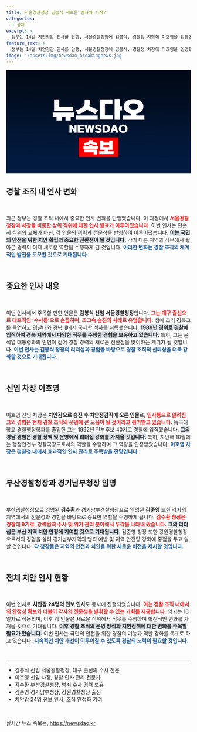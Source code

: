 ```yaml
---
title: 서울경찰청장 김봉식 새로운 변화의 시작?
categories:
  - 정치
excerpt: >
  정부는 14일 치안정감 인사를 단행, 서울경찰청장에 김봉식, 경찰청 차장에 이호영을 임명했다. 수사통 자원과 인사 통으로 재편된 경찰 조직의 향후 변화에 관심이 집중된다.
feature_text: >
  정부는 14일 치안정감 인사를 단행, 서울경찰청장에 김봉식, 경찰청 차장에 이호영을 임명했다. 수사통 자원과 인사 통으로 재편된 경찰 조직의 향후 변화에 관심이 집중된다.
image: '/assets/img/newsdao_breakingnews.jpg'
---
```


<p><img src="/assets/img/newsdao_breakingnews.jpg" alt="koreaapp 속보" /></p>

<h2 data-ke-size="size26">경찰 조직 내 인사 변화</h2>

<p data-ke-size="size16">&nbsp;</p>

<p data-ke-size="size16">최근 정부는 경찰 조직 내에서 중요한 인사 변화를 단행했습니다. 이 과정에서 <b><span style="color: #ee2323;">서울경찰청장과 차장을 비롯한 상위 직위에 대한 인사 발표가 이루어졌습니다.</span></b> 이번 인사는 단순히 직위의 교체가 아닌, 각 인물의 경력과 전문성을 반영하여 이루어졌습니다. <b><span style="background-color: #21538527;">이는 국민의 안전을 위한 치안 확립의 중요한 전환점이 될 것입니다.</span></b> 각기 다른 지역과 직무에서 쌓아온 경력이 이제 새로운 역할을 수행하게 된 것입니다. <b><span style="color: #1a5490;">이러한 변화는 경찰 조직의 체계적인 발전을 도모할 것으로 기대됩니다.</span></b></p>

<p data-ke-size="size16">&nbsp;</p>

<h2 data-ke-size="size26">중요한 인사 내용</h2>

<p data-ke-size="size16">&nbsp;</p>

<p data-ke-size="size16">이번 인사에서 주목할 만한 인물은 <b>김봉식 신임 서울경찰청장</b>입니다. <b><span style="color: #ee2323;">그는 대구 출신으로 대표적인 ‘수사통’으로 손꼽히며, 초고속 승진의 사례로 유명합니다.</span></b> 생애 초기 경북고를 졸업하고 경찰대와 경북대에서 국제학 석사를 취득했습니다. <b><span style="background-color: #21538527;">1989년 경위로 경찰에 입직하여 경북 지역에서 다양한 직무를 수행한 경험을 보유하고 있습니다.</span></b> 특히, 그는 윤석열 대통령과의 인연이 깊어 경찰 경력의 새로운 전환점을 맞이하는 계기가 될 것입니다. <b><span style="color: #1a5490;">이번 인사는 김봉식 청장의 리더십과 경험을 바탕으로 경찰 조직의 신뢰성을 더욱 강화할 것으로 기대됩니다.</span></b></p>

<p data-ke-size="size16">&nbsp;</p>

<h2 data-ke-size="size26">신임 차장 이호영</h2>

<p data-ke-size="size16">&nbsp;</p>

<p data-ke-size="size16">이호영 신임 차장은 <b>치안감으로 승진 후 치안정감직에 오른 인물</b>로, <b><span style="color: #ee2323;">인사통으로 알려진 그의 경험은 현재 경찰 조직의 운영에 큰 도움이 될 것이라고 평가받고 있습니다.</span></b> 동국대학교 경찰행정학과를 졸업한 그는 1992년 간부후보 40기로 경찰에 입직했습니다. <b><span style="background-color: #21538527;">그의 경남 경험은 경찰 정책 및 운영에서 리더십 강화를 가져올 것입니다.</span></b> 특히, 지난해 10월에는 행정안전부 경찰국장으로서의 역할을 수행하며 그 역량을 인정받았습니다. <b><span style="color: #1a5490;">이호영 차장은 경찰청 내에서 효과적인 인사 관리로 주목받을 전망입니다.</span></b></p>

<p data-ke-size="size16">&nbsp;</p>

<h2 data-ke-size="size26">부산경찰청장과 경기남부청장 임명</h2>

<p data-ke-size="size16">&nbsp;</p>

<p data-ke-size="size16">부산경찰청장으로 임명된 <b>김수환</b>과 경기남부경찰청장으로 임명된 <b>김준영</b> 또한 각자의 지역에서의 전문성과 경험을 바탕으로 중요한 역할을 수행하게 됩니다. <b><span style="color: #ee2323;">김수환 청장은 경찰대 9기로, 강력범죄 수사 및 위기 관리 분야에서 두각을 나타내 왔습니다.</span></b> <b><span style="background-color: #21538527;">그의 리더십은 부산 지역 치안 안정에 기여할 것으로 기대됩니다.</span></b> 김준영 청장 또한 강원경찰청장으로서의 경험을 살려 경기남부지역의 범죄 예방 및 지역 안전망 강화에 중점을 두고 일할 것입니다. <b><span style="color: #1a5490;">각 청장들은 지역의 안전과 치안을 위한 새로운 비전을 제시할 것입니다.</span></b></p>

<p data-ke-size="size16">&nbsp;</p>

<h2 data-ke-size="size26">전체 치안 인사 현황</h2>

<p data-ke-size="size16">&nbsp;</p>

<p data-ke-size="size16">이번 인사로 <b>치안감 24명의 전보 인사</b>도 동시에 진행되었습니다. <b><span style="color: #ee2323;">이는 경찰 조직 내에서의 안정성 확보와 더불어 각자의 전문성을 발휘할 수 있는 기회를 제공합니다.</span></b> 임기는 16일자로 적용되며, 이후 각 인물은 새로운 직위에서 직무를 수행하며 혁신적인 변화를 가져올 것으로 기대됩니다. <b><span style="background-color: #21538527;">이후 경찰 조직의 운영 방식과 치안정책에 대한 변화를 주목할 필요가 있습니다.</span></b> 이번 인사는 국민의 안전을 위한 경찰의 기능과 역할 강화를 목표로 하고 있습니다. <b><span style="color: #1a5490;">지속적인 치안 개선이 이루어질 수 있도록 경찰의 노력이 필요할 것입니다.</span></b></p>

<p data-ke-size="size16">&nbsp;</p>

<hr>

<ul>
    <li>김봉식 신임 서울경찰청장, 대구 출신의 수사 전문</li>
    <li>이호영 신임 차장, 경찰 인사 관리 전문가</li>
    <li>김수환 부산경찰청장, 범죄 수사 경력 보유</li>
    <li>김준영 경기남부청장, 강원경찰청장 출신</li>
    <li>치안감 24명 전보 인사, 조직 안정화 기여</li>
</ul>

<p data-ke-size="size16">&nbsp;</p>
실시간 뉴스 속보는, <a href="https://newsdao.kr" rel="dofollow">https://newsdao.kr</a>


